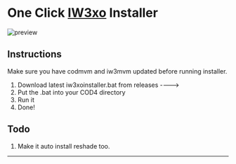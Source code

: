 # One Click [IW3xo](https://github.com/xoxor4d/iw3xo-dev) Installer

![preview](https://raw.githubusercontent.com/kruumy/ffmpeg-youtube-dl-installer/main/preview.png)

## Instructions

Make sure you have codmvm and iw3mvm updated before running installer.

1. Download latest iw3xoinstaller.bat from releases ---->
2. Put the .bat into your COD4 directory
3. Run it
4. Done!

## Todo
1. Make it auto install reshade too.
***

